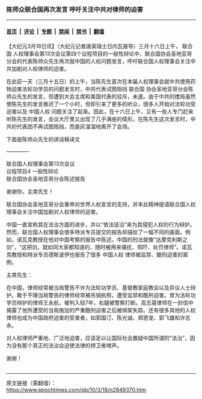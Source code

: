 ### 陈师众联合国再次发言 呼吁关注中共对律师的迫害

---

#### [首页](../../../..?n2849370) &nbsp;|&nbsp; [评论](../../../../../epoch-comment?n2849370) &nbsp;|&nbsp; [专题](../../../../../epoch-special?n2849370) &nbsp;|&nbsp; [禁闻](../../../../../epoch-news?n2849370) &nbsp;|&nbsp; [禁书](../../../../../books?n2849370) &nbsp;|&nbsp; [翻墙](https://github.com/gfw-breaker/nogfw/blob/master/README.md?n2849370)


<div class="post_content" id="artbody" itemprop="articleBody">
 <!-- article content begin -->
 <p>
  【大纪元3月18日讯】（大纪元记者唐英瑞士日内瓦报导）三月十六日上午，
  <ok href="https://www.epochtimes.com/gb/tag/%E8%81%94%E5%90%88%E5%9B%BD.html">
   联合国
  </ok>
  人权理事会第13次会议第四个议程项目的一般性辩论中，联合国协会圣地亚哥分会的代表陈师众先生再次就中国的人权问题发言，呼吁联合国人权理事会关注中共加剧对人权律师的迫害。
 </p>
 <p>
  在此前一天（三月十五日）的上午，当陈先生首次在本届人权理事会就中共使用药物迫害法轮功学员的问题发言时，中共代表试图阻挡
  <ok href="https://www.epochtimes.com/gb/tag/%E8%81%94%E5%90%88%E5%9B%BD.html">
   联合国
  </ok>
  协会圣地亚哥分会陈师众先生的发言，但遭到大会主席和美国代表的驳斥，未遂。由于中共的搅局虽然使陈先生的发言推迟了一个小时，但却引来了更多的听众，很多人开始对法轮功受迫害以及
  <ok href="https://www.epochtimes.com/gb/tag/%E4%B8%AD%E5%9B%BD%E4%BA%BA%E6%9D%83.html">
   中国人权
  </ok>
  问题关注了起来。因此，在十六日上午，又有一些人专门赶来听陈先生的发言，会议大厅里又出现了几乎满座的情形。在陈先生这次发言时，中共的代表团不再试图阻挡，而是灰溜溜地离开了会场。
 </p>
 <p>
  下面是陈师众先生的讲话稿译文
 </p>
 <p>
  ————-
 </p>
 <p>
  联合国人权理事会第13次会议
  <br/>
  议程项目4 一般性辩论
  <br/>
  联合国协会圣地亚哥分会陈述报告
 </p>
 <p>
  谢谢你，主席先生！
 </p>
 <p>
  联合国协会圣地亚哥分会重申对世界人权宣言的支持，并本此精神提请联合国人权理事会关注中国加剧对人权律师的迫害。
 </p>
 <p>
  中国一直宣称其在法治方面的进步，并以“依法惩治”来为其侵犯人权的行为辩护。然而，联合国人权理事会很多特派专员提交的报告却描绘了一幅不同的画面。例如，诺瓦克教授在他对中国考察的报告中陈述，中国的刑法就像“达摩克利斯之剑”，“这把剑，就如同大家都知道的，随时被用来骚扰、恫吓、处罚律师”。诺瓦克教授和特派专员德斯波伊也报告了很多
  <ok href="https://www.epochtimes.com/gb/tag/%E4%B8%AD%E5%9B%BD%E4%BA%BA%E6%9D%83.html">
   中国人权
  </ok>
  律师被监禁、酷刑迫害的案例。
 </p>
 <p>
  主席先生：
 </p>
 <p>
  在中国，律师经常被当局警告不许为法轮功学员、基督教家庭教会以及异议人士辩护。敢于不理当局警告的律师经常被吊销执照，遭受监禁和酷刑迫害。曾为法轮功学员辩护的律师王永航，被判入狱7年，右腿被警察打断。高志晟律师在一封信中揭露了他所遭受的当局施加的严重酷刑迫害之后被绑架失踪。还有很多其他的人权律师也成为中国政府迫害的受害者，如郭国汀、陈光诚、郑恩宠、郭飞雄和许志永。
 </p>
 <p>
  对人权律师严重地、广泛地迫害，应该足以让国际社会置疑中国所谓的“法治”，因为没有那个真正的法治会迫使法律的捍卫者噤声。
 </p>
 <p>
  谢谢！
  <br/>
  <font color="#ffffff">
   (http://www.dajiyuan.com)
  </font>
 </p>
 <!-- article content end -->
 <div id="below_article_ad">
 </div>
</div>


---

原文链接（需翻墙）：https://www.epochtimes.com/gb/10/3/18/n2849370.htm